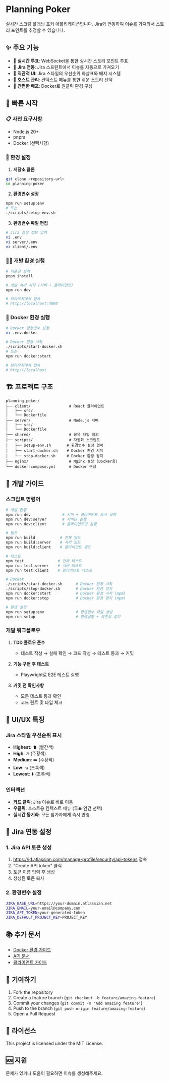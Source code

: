 # Planning Poker

실시간 스크럼 플래닝 포커 애플리케이션입니다. Jira와 연동하여 이슈를 가져와서 스토리 포인트를 추정할 수 있습니다.

## ✨ 주요 기능

- 🎯 **실시간 투표**: WebSocket을 통한 실시간 스토리 포인트 투표
- 🔗 **Jira 연동**: Jira 스프린트에서 이슈를 자동으로 가져오기
- 🎨 **직관적 UI**: Jira 스타일의 우선순위 화살표와 배지 시스템
- 👥 **호스트 관리**: 컨텍스트 메뉴를 통한 쉬운 스토리 선택
- 🚀 **간편한 배포**: Docker로 원클릭 환경 구성

## 🚀 빠른 시작

### 📋 사전 요구사항
- Node.js 20+
- pnpm
- Docker (선택사항)

### 🔧 환경 설정

1. **저장소 클론**
```bash
git clone <repository-url>
cd planning-poker
```

2. **환경변수 설정**
```bash
npm run setup:env
# 또는
./scripts/setup-env.sh
```

3. **환경변수 파일 편집**
```bash
# Jira 설정 정보 입력
vi .env
vi server/.env  
vi client/.env
```

### 🏃‍♂️ 개발 환경 실행

```bash
# 의존성 설치
pnpm install

# 개발 서버 시작 (서버 + 클라이언트)
npm run dev

# 브라우저에서 접속
# http://localhost:4000
```

### 🐳 Docker 환경 실행

```bash
# Docker 환경변수 설정
vi .env.docker

# Docker 환경 시작  
./scripts/start-docker.sh
# 또는
npm run docker:start

# 브라우저에서 접속
# http://localhost
```

## 🏗️ 프로젝트 구조

```
planning-poker/
├── client/                 # React 클라이언트
│   ├── src/
│   └── Dockerfile
├── server/                 # Node.js 서버
│   ├── src/
│   └── Dockerfile
├── shared/                 # 공유 타입 정의
├── scripts/                # 자동화 스크립트
│   ├── setup-env.sh       # 환경변수 설정 헬퍼
│   ├── start-docker.sh    # Docker 환경 시작
│   └── stop-docker.sh     # Docker 환경 정지
├── nginx/                  # Nginx 설정 (Docker용)
└── docker-compose.yml      # Docker 구성
```

## 🔧 개발 가이드

### 스크립트 명령어

```bash
# 개발 환경
npm run dev              # 서버 + 클라이언트 동시 실행
npm run dev:server       # 서버만 실행
npm run dev:client       # 클라이언트만 실행

# 빌드
npm run build           # 전체 빌드
npm run build:server    # 서버 빌드  
npm run build:client    # 클라이언트 빌드

# 테스트
npm test               # 전체 테스트
npm run test:server    # 서버 테스트
npm run test:client    # 클라이언트 테스트

# Docker
./scripts/start-docker.sh      # Docker 환경 시작
./scripts/stop-docker.sh       # Docker 환경 정지
npm run docker:start           # Docker 환경 시작 (npm)
npm run docker:stop            # Docker 환경 정지 (npm)

# 환경 설정
npm run setup:env              # 환경변수 파일 생성
npm run setup                  # 환경설정 + 의존성 설치
```

### 개발 워크플로우

1. **TDD 플로우 준수**
   - 테스트 작성 → 실패 확인 → 코드 작성 → 테스트 통과 → 커밋

2. **기능 구현 후 테스트**
   - Playwright로 E2E 테스트 실행

3. **커밋 전 확인사항**
   - 모든 테스트 통과 확인
   - 코드 린트 및 타입 체크

## 🎨 UI/UX 특징

### Jira 스타일 우선순위 표시
- **Highest**: ⬆️ (빨간색)
- **High**: ↗️ (주황색)  
- **Medium**: ➡️ (주황색)
- **Low**: ↘️ (초록색)
- **Lowest**: ⬇️ (초록색)

### 인터랙션
- **카드 클릭**: Jira 이슈로 바로 이동
- **우클릭**: 호스트용 컨텍스트 메뉴 (투표 안건 선택)
- **실시간 동기화**: 모든 참가자에게 즉시 반영

## 🔗 Jira 연동 설정

### 1. Jira API 토큰 생성
1. https://id.atlassian.com/manage-profile/security/api-tokens 접속
2. "Create API token" 클릭
3. 토큰 이름 입력 후 생성
4. 생성된 토큰 복사

### 2. 환경변수 설정
```bash
JIRA_BASE_URL=https://your-domain.atlassian.net
JIRA_EMAIL=your-email@company.com  
JIRA_API_TOKEN=your-generated-token
JIRA_DEFAULT_PROJECT_KEY=PROJECT_KEY
```

## 📚 추가 문서

- [Docker 환경 가이드](README.docker.md)
- [API 문서](server/README.md)
- [클라이언트 가이드](client/README.md)

## 🤝 기여하기

1. Fork the repository
2. Create a feature branch (`git checkout -b feature/amazing-feature`)
3. Commit your changes (`git commit -m 'Add amazing feature'`)
4. Push to the branch (`git push origin feature/amazing-feature`)
5. Open a Pull Request

## 📄 라이선스

This project is licensed under the MIT License.

## 🆘 지원

문제가 있거나 도움이 필요하면 이슈를 생성해주세요.
